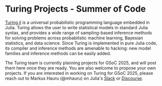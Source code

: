 # Turing Projects - Summer of Code

[Turing.jl](https://turinglang.org/) is a universal probabilistic programming language embedded in Julia.
Turing allows the user to write statistical models in standard Julia syntax, and provides a wide range of sampling-based inference methods for solving problems across probabilistic machine learning, Bayesian statistics, and data science.
Since Turing is implemented in pure Julia code, its compiler and inference methods are amenable to hacking: new model families and inference methods can be easily added.

The Turing team is currently planning projects for GSoC 2025, and will post them here once they are ready. You are also welcome to propose your own projects.
If you are interested in working on Turing for GSoC 2025, please reach out to Markus Hauru (@mhauru) on Julia's [Slack](https://julialang.org/slack/) or [Discourse](https://discourse.julialang.org/).
